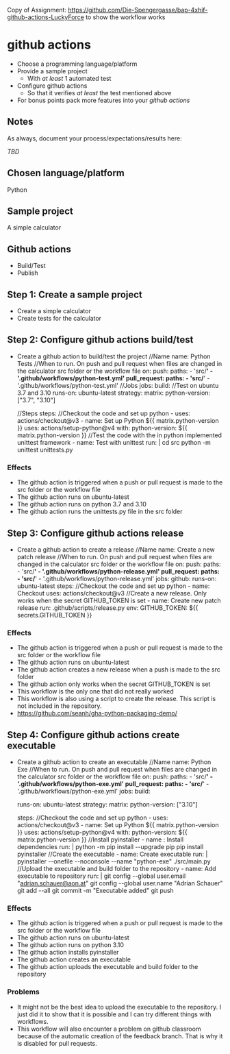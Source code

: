 Copy of Assignment: https://github.com/Die-Spengergasse/bap-4xhif-github-actions-LuckyForce
to show the workflow works

# github actions

- Choose a programming language/platform
- Provide a sample project
  - With _at least_ 1 automated test
- Configure github actions
  - So that it verifies _at least_ the test mentioned above
- For bonus points pack more features into your _github actions_

## Notes

As always, document your process/expectations/results here:

_TBD_

## Chosen language/platform
Python

## Sample project
A simple calculator

## Github actions
- Build/Test
- Publish

## Step 1: Create a sample project
- Create a simple calculator
- Create tests for the calculator

## Step 2: Configure github actions build/test
- Create a github action to build/test the project
//Name
name: Python Tests
//When to run. On push and pull request when files are changed in the calculator src folder or the workflow file
on: 
  push:
    paths:
      - 'src/**'
      - '.github/workflows/python-test.yml'
  pull_request:
    paths:
      - 'src/**'
      - '.github/workflows/python-test.yml'
//Jobs
jobs:
  build:
    //Test on ubuntu 3.7 and 3.10
    runs-on: ubuntu-latest
    strategy:
      matrix:
        python-version: ["3.7", "3.10"]

    //Steps
    steps:
    //Checkout the code and set up python
      - uses: actions/checkout@v3
      - name: Set up Python ${{ matrix.python-version }}
        uses: actions/setup-python@v4
        with:
          python-version: ${{ matrix.python-version }}
      //Test the code with the in python implemented unittest framework
      - name: Test with unittest
        run: |
          cd src
          python -m unittest unittests.py

### Effects
- The github action is triggered when a push or pull request is made to the src folder or the workflow file
- The github action runs on ubuntu-latest
- The github action runs on python 3.7 and 3.10
- The github action runs the unittests.py file in the src folder

## Step 3: Configure github actions release
- Create a github action to create a release
//Name
name: Create a new patch release
//When to run. On push and pull request when files are changed in the calculator src folder or the workflow file
on:
  push:
    paths:
      - 'src/**'
      - '.github/workflows/python-release.yml'
  pull_request:
    paths:
      - 'src/**'
      - '.github/workflows/python-release.yml'
jobs:
  github:
    runs-on: ubuntu-latest
    steps:
    //Checkout the code and set up python
      - name: Checkout
        uses: actions/checkout@v3
    //Create a new release. Only works when the secret GITHUB_TOKEN is set
      - name: Create new patch release
        run: .github/scripts/release.py
        env:
          GITHUB_TOKEN: ${{ secrets.GITHUB_TOKEN }}

### Effects
- The github action is triggered when a push or pull request is made to the src folder or the workflow file
- The github action runs on ubuntu-latest
- The github action creates a new release when a push is made to the src folder
- The github action only works when the secret GITHUB_TOKEN is set
- This workflow is the only one that did not really worked
- This workflow is also using a script to create the release. This script is not included in the repository.
- https://github.com/seanh/gha-python-packaging-demo/

## Step 4: Configure github actions create executable
- Create a github action to create an executable
//Name
name: Python Exe
//When to run. On push and pull request when files are changed in the calculator src folder or the workflow file
on: 
  push:
    paths:
      - 'src/**'
      - '.github/workflows/python-exe.yml'
  pull_request:
    paths:
      - 'src/**'
      - '.github/workflows/python-exe.yml'
jobs:
  build:

    runs-on: ubuntu-latest
    strategy:
      matrix:
        python-version: ["3.10"]

    steps:
    //Checkout the code and set up python
      - uses: actions/checkout@v3
      - name: Set up Python ${{ matrix.python-version }}
        uses: actions/setup-python@v4
        with:
          python-version: ${{ matrix.python-version }}
    //Install pyinstaller
      - name : Install dependencies
        run: |
          python -m pip install --upgrade pip
          pip install pyinstaller
    //Create the executable
      - name: Create executable
        run: |
          pyinstaller --onefile --noconsole --name "python-exe" ./src/main.py
    //Upload the executable and build folder to the repository
      - name: Add executable to repository
        run: |
          git config --global user.email "adrian.schauer@aon.at"
          git config --global user.name "Adrian Schauer"
          git add --all
          git commit -m "Executable added"
          git push

### Effects
- The github action is triggered when a push or pull request is made to the src folder or the workflow file
- The github action runs on ubuntu-latest
- The github action runs on python 3.10
- The github action installs pyinstaller
- The github action creates an executable
- The github action uploads the executable and build folder to the repository

### Problems
- It might not be the best idea to upload the executable to the repository. I just did it to show that it is possible and I can try different things with workflows.
- This workflow will also encounter a problem on github classroom because of the automatic creation of the feedback branch. That is why it is disabled for pull requests.
